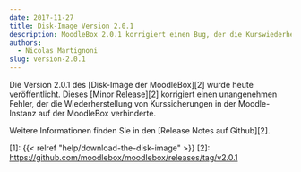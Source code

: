 ```yaml
---
date: 2017-11-27
title: Disk-Image Version 2.0.1
description: MoodleBox 2.0.1 korrigiert einen Bug, der die Kurswiederherstellung auf der MoodleBox verhinderte.
authors:
  - Nicolas Martignoni
slug: version-2.0.1
---
```

Die Version 2.0.1 des [Disk-Image der MoodleBox][2] wurde heute veröffentlicht. Dieses [Minor Release][2] korrigiert einen unangenehmen Fehler, der die Wiederherstellung von Kurssicherungen in der Moodle-Instanz auf der MoodleBox verhinderte.

Weitere Informationen finden Sie in den [Release Notes auf Github][2].

 [1]: {{< relref "help/download-the-disk-image" >}}
 [2]: https://github.com/moodlebox/moodlebox/releases/tag/v2.0.1
